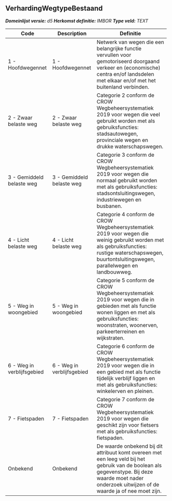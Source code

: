 ﻿## VerhardingWegtypeBestaand

*__Domeinlijst versie:__ d5*
*__Herkomst definitie:__ IMBOR*
*__Type veld:__ TEXT*

|__Code__ |__Description__ |__Definitie__	|
|	---	|	---	|   ---	| 
| 1 - Hoofdwegennet | 1 - Hoofdwegennet | Netwerk van wegen die een belangrijke functie vervullen voor gemotoriseerd doorgaand verkeer en (economische) centra en/of landsdelen met elkaar en/of met het buitenland verbinden. |
| 2 - Zwaar belaste weg | 2 - Zwaar belaste weg | Categorie 2 conform de CROW Wegbeheersystematiek 2019 voor wegen die veel gebruikt worden met als gebruiksfuncties: stadsautowegen, provinciale wegen en drukke waterschapswegen. |
| 3 - Gemiddeld belaste weg | 3 - Gemiddeld belaste weg | Categorie 3 conform de CROW Wegbeheersystematiek 2019 voor wegen die normaal gebruikt worden met als gebruiksfuncties: stadsontsluitingswegen, industriewegen en busbanen. |
| 4 - Licht belaste weg | 4 - Licht belaste weg | Categorie 4 conform de CROW Wegbeheersystematiek 2019 voor wegen die weinig gebruikt worden met als gebruiksfuncties: rustige waterschapswegen, buurtontsluitingswegen, parallelwegen en landbouwweg. |
| 5 - Weg in woongebied | 5 - Weg in woongebied | Categorie 5 conform de CROW Wegbeheersystematiek 2019 voor wegen die in gebieden met als functie wonen liggen en met als gebruiksfuncties: woonstraten, woonerven, parkeerterreinen en wijkstraten. |
| 6 - Weg in verblijfsgebied | 6 - Weg in verblijfsgebied | Categorie 6 conform de CROW Wegbeheersystematiek 2019 voor wegen die in een gebied met als functie tijdelijk verblijf liggen en met als gebruiksfuncties: winkelerven en pleinen. |
| 7 - Fietspaden | 7 - Fietspaden | Categorie 7 conform de CROW Wegbeheersystematiek 2019 voor wegen die geschikt zijn voor fietsers met als gebruiksfuncties: fietspaden. |
| Onbekend | Onbekend | De waarde onbekend bij dit attribuut komt overeen met een leeg veld bij het gebruik van de boolean als gegevenstype. Bij deze waarde moet nader onderzoek uitwijzen of de waarde ja of nee moet zijn. |
